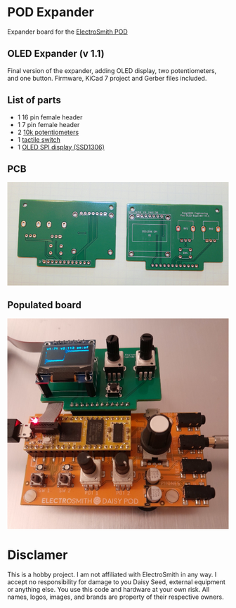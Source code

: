 # POD Expander

Expander board for the [ElectroSmith POD](https://www.electro-smith.com/daisy/pod)

## OLED Expander (v 1.1)

Final version of the expander, adding OLED display, two potentiometers, and one button.
Firmware, KiCad 7 project and Gerber files included.

## List of parts
- 1 16 pin female header
- 1 7 pin female header
- 2 [10k potentiometers](https://www.amazon.com/uxcell-Carbon-Potentiometer-Variable-Resistors/dp/B07STNVSC3)
- 1 [tactile switch](https://www.amazon.com/QTEATAK-Momentary-Tactile-Button-Switch/dp/B07VSNN9S2/)
- 1 [OLED SPI display (SSD1306)](https://www.amazon.com/HiLetgo-Serial-128X64-Display-Color/dp/B01MQPQF24/)

## PCB
![PCB](img/pod_exp2.jpg)
## Populated board
![OLED Expander v1.1](img/oled2.jpg)

 # Disclamer

This is a hobby project. I am not affiliated with ElectroSmith in any way. I accept no responsibility for damage to you Daisy Seed, external equipment or anything else. You use this code and hardware at your own risk. All names, logos, images, and brands are property of their respective owners.
